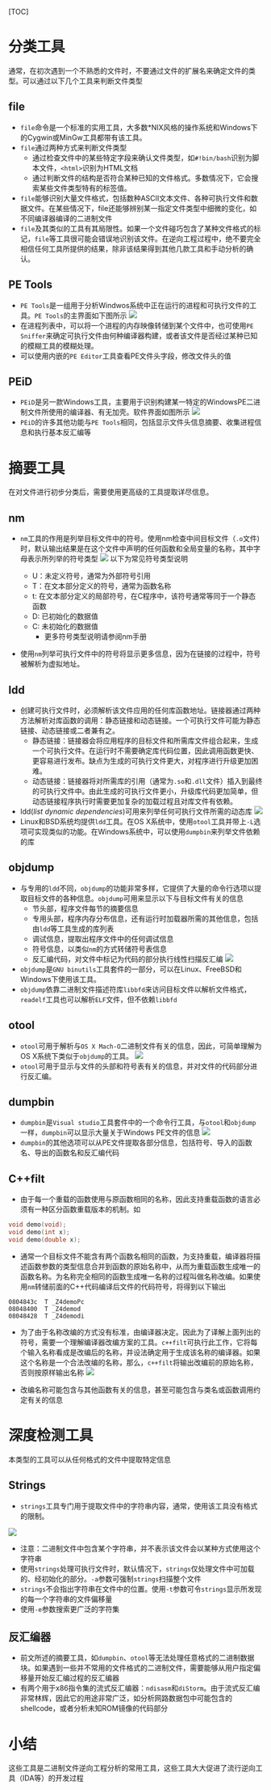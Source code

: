 [TOC]

# 分类工具
通常，在初次遇到一个不熟悉的文件时，不要通过文件的扩展名来确定文件的类型。可以通过以下几个工具来判断文件类型

## file

- `file`命令是一个标准的实用工具，大多数*NIX风格的操作系统和Windows下的Cygwin或MinGw工具都带有该工具。
- `file`通过两种方式来判断文件类型
  - 通过检查文件中的某些特定字段来确认文件类型，如`#!bin/bash`识别为脚本文件，`<html>`识别为HTML文档
  - 通过判断文件的结构是否符合某种已知的文件格式。多数情况下，它会搜索某些文件类型特有的标签值。
- `file`能够识别大量文件格式，包括数种ASCII文本文件、各种可执行文件和数据文件。在某些情况下，file还能够辨别某一指定文件类型中细微的变化，如不同编译器编译的二进制文件
- `file`及其类似的工具有其局限性。如果一个文件碰巧包含了某种文件格式的标记，`file`等工具很可能会错误地识别该文件。在逆向工程过程中，绝不要完全相信任何工具所提供的结果，除非该结果得到其他几款工具和手动分析的确认。

## PE Tools

- `PE Tools`是一组用于分析Windwos系统中正在运行的进程和可执行文件的工具。`PE Tools`的主界面如下图所示
  ![](http://2we26u4fam7n16rz3a44uhbe1bq2.wpengine.netdna-cdn.com/wp-content/uploads/100512_1619_ReverseEngi2.png)
- 在进程列表中，可以将一个进程的内存映像转储到某个文件中，也可使用`PE Sniffer`来确定可执行文件由何种编译器构建，或者该文件是否经过某种已知的模糊工具的模糊处理。
- 可以使用内嵌的`PE Editor`工具查看PE文件头字段，修改文件头的值

## PEiD

- `PEiD`是另一款Windows工具，主要用于识别构建某一特定的WindowsPE二进制文件所使用的编译器、有无加壳。软件界面如图所示
  ![](http://i1-win.softpedia-static.com/screenshots/peid_1.png)
- `PEiD`的许多其他功能与`PE Tools`相同，包括显示文件头信息摘要、收集进程信息和执行基本反汇编等

# 摘要工具
在对文件进行初步分类后，需要使用更高级的工具提取详尽信息。

## nm
- `nm`工具的作用是列举目标文件中的符号。使用nm检查中间目标文件（`.o`文件)时，默认输出结果是在这个文件中声明的任何函数和全局变量的名称，其中字母表示所列举的符号类型
  ![](http://www.howtoing.com/wp-content/uploads/images/command_tutorial_placeholder_27/nm-default.png)
  以下为常见符号类型说明

  - U：未定义符号，通常为外部符号引用
  - T：在文本部分定义的符号，通常为函数名称
  - t: 在文本部分定义的局部符号，在C程序中，该符号通常等同于一个静态函数
  - D: 已初始化的数据值
  - C: 未初始化的数据值
    - 更多符号类型说明请参阅nm手册

- 使用`nm`列举可执行文件中的符号将显示更多信息，因为在链接的过程中，符号被解析为虚拟地址。

## ldd
- 创建可执行文件时，必须解析该文件应用的任何库函数地址。链接器通过两种方法解析对库函数的调用：静态链接和动态链接。一个可执行文件可能为静态链接、动态链接或二者兼有之。
  - 静态链接：链接器会将应用程序的目标文件和所需库文件组合起来，生成一个可执行文件。在运行时不需要确定库代码位置，因此调用函数更快、更容易进行发布。缺点为生成的可执行文件更大，对程序进行升级更加困难。
  - 动态链接：链接器将对所需库的引用（通常为`.so`和`.dll`文件）插入到最终的可执行文件中。由此生成的可执行文件更小，升级库代码更加简单，但动态链接程序执行时需要更加复杂的加载过程且对库文件有依赖。
- ldd(*list dynamic dependencies*)可用来列举任何可执行文件所需的动态库
  ![](https://upload-images.jianshu.io/upload_images/4811496-4d19ac32889b5392.png?imageMogr2/auto-orient/strip%7CimageView2/2/w/675)
- Linux和BSD系统均提供`ldd`工具。在OS X系统中，使用`otool`工具并带上`-L`选项可实现类似的功能。在Windows系统中，可以使用`dumpbin`来列举文件依赖的库

## objdump

- 与专用的`ldd`不同，`objdump`的功能非常多样，它提供了大量的命令行选项以提取目标文件的各种信息。`objdump`可用来显示以下与目标文件有关的信息
  - 节头部，程序文件每节的摘要信息
  - 专用头部，程序内存分布信息，还有运行时加载器所需的其他信息，包括由`ldd`等工具生成的库列表
  - 调试信息，提取出程序文件中的任何调试信息
  - 符号信息，以类似`nm`的方式转储符号表信息
  - 反汇编代码，对文件中标记为代码的部分执行线性扫描反汇编
    ![](https://images2015.cnblogs.com/blog/1100576/201706/1100576-20170619101201148-1081237504.png)
- `objdump`是`GNU binutils`工具套件的一部分，可以在Linux、FreeBSD和Windows下使用该工具。
- `objdump`依靠二进制文件描述符库`libbfd`来访问目标文件以解析文件格式，`readelf`工具也可以解析`ELF`文件，但不依赖`libbfd`

## otool

- `otool`可用于解析与`OS X Mach-O`二进制文件有关的信息，因此，可简单理解为OS X系统下类似于`objdump`的工具。
  ![](http://highaltitudehacks.com/images/posts/ios3/3.png)
- `otool`可用于显示与文件的头部和符号表有关的信息，并对文件的代码部分进行反汇编。

## dumpbin

- `dumpbin`是`Visual studio`工具套件中的一个命令行工具，与`otool`和`objdump`一样，`dumpbin`可以显示大量关于Windows PE文件的信息
  ![](https://img-blog.csdn.net/20171019144024441?watermark/2/text/aHR0cDovL2Jsb2cuY3Nkbi5uZXQvRG9yb25MZWU=/font/5a6L5L2T/fontsize/400/fill/I0JBQkFCMA==/dissolve/70/gravity/SouthEast)
- `dumpbin`的其他选项可以从PE文件提取各部分信息，包括符号、导入的函数名、导出的函数名和反汇编代码

## C++filt

- 由于每一个重载的函数使用与原函数相同的名称，因此支持重载函数的语言必须有一种区分函数重载版本的机制。如

```cpp
void demo(void);
void demo(int x);
void demo(double x);
```

- 通常一个目标文件不能含有两个函数名相同的函数，为支持重载，编译器将描述函数参数的类型信息合并到函数的原始名称中，从而为重载函数生成唯一的函数名称。为名称完全相同的函数生成唯一名称的过程叫做名称改编。如果使用`nm`转储前面的C++代码编译后文件的代码符号，将得到以下输出

```shell
0804843c  T _Z4demoPc
08048400  T _Z4demod
08048428  T _Z4demodi
```

- 为了由于名称改编的方式没有标准，由编译器决定。因此为了译解上面列出的符号，需要一个理解编译器改编方案的工具。`c++filt`可执行此工作，它将每个输入名称看成是改编后的名称，并设法确定用于生成该名称的编译器。如果这个名称是一个合法改编的名称，那么，`c++filt`将输出改编前的原始名称，否则按原样输出名称
  ![](https://pic4.zhimg.com/80/2211425b3916d96c477f2366a7076e4d_hd.jpg)

- 改编名称可能包含与其他函数有关的信息，甚至可能包含与类名或函数调用约定有关的信息


# 深度检测工具

本类型的工具可以从任何格式的文件中提取特定信息

## Strings

- `strings`工具专门用于提取文件中的字符串内容，通常，使用该工具没有格式的限制。

![](https://ss0.bdstatic.com/70cFuHSh_Q1YnxGkpoWK1HF6hhy/it/u=1037390765,3965433225&fm=15&gp=0.jpg)
- 注意：二进制文件中包含某个字符串，并不表示该文件会以某种方式使用这个字符串
- 使用`strings`处理可执行文件时，默认情况下，`strings`仅处理文件中可加载的、经初始化的部分。`-a`参数可强制`strings`扫描整个文件
- `strings`不会指出字符串在文件中的位置。使用`-t`参数可令`strings`显示所发现的每一个字符串的文件偏移量
- 使用`-e`参数搜索更广泛的字符集

## 反汇编器

- 前文所述的摘要工具，如`dumpbin`、`otool`等无法处理任意格式的二进制数据块。如果遇到一些并不常用的文件格式的二进制文件，需要能够从用户指定偏移量开始反汇编过程的反汇编器
- 有两个用于x86指令集的流式反汇编器：`ndisasm`和`diStorm`。由于流式反汇编非常林辉，因此它的用途非常广泛，如分析网路数据包中可能包含的shellcode，或者分析未知ROM镜像的代码部分

# 小结
这些工具是二进制文件逆向工程分析的常用工具，这些工具大大促进了流行逆向工具（IDA等）的开发过程
